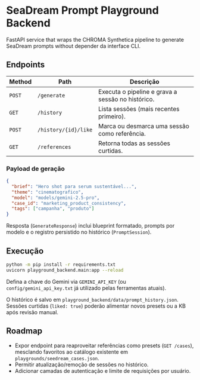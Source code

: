 # SeaDream Prompt Playground Backend

FastAPI service that wraps the CHROMA Synthetica pipeline to generate SeaDream prompts
without depender da interface CLI.

## Endpoints

| Method | Path | Descrição |
| ------ | ---- | --------- |
| `POST` | `/generate` | Executa o pipeline e grava a sessão no histórico. |
| `GET` | `/history` | Lista sessões (mais recentes primeiro). |
| `POST` | `/history/{id}/like` | Marca ou desmarca uma sessão como referência. |
| `GET` | `/references` | Retorna todas as sessões curtidas. |

### Payload de geração

```json
{
  "brief": "Hero shot para serum sustentável...",
  "theme": "cinematografico",
  "model": "models/gemini-2.5-pro",
  "case_id": "marketing_product_consistency",
  "tags": ["campanha", "produto"]
}
```

Resposta (`GenerateResponse`) inclui blueprint formatado, prompts por modelo e o registro
persistido no histórico (`PromptSession`).

## Execução

```bash
python -m pip install -r requirements.txt
uvicorn playground_backend.main:app --reload
```

Defina a chave do Gemini via `GEMINI_API_KEY` (ou `config/gemini_api_key.txt` já utilizado
pelas ferramentas atuais).

O histórico é salvo em `playground_backend/data/prompt_history.json`. Sessões curtidas (`liked: true`)
poderão alimentar novos presets ou a KB após revisão manual.

## Roadmap

- Expor endpoint para reaproveitar referências como presets (`GET /cases`), mesclando favoritos
  ao catálogo existente em `playgrounds/seedream_cases.json`.
- Permitir atualização/remoção de sessões no histórico.
- Adicionar camadas de autenticação e limite de requisições por usuário.
